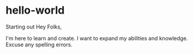 # hello-world
Starting out
Hey Folks,

I'm here to learn and create. I want to expand my abilities and knowledge. Excuse any spelling errors.

